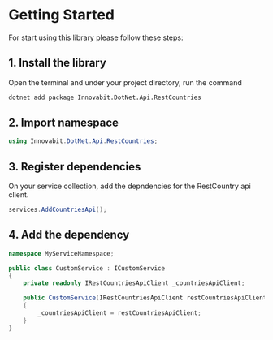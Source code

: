# Getting Started

For start using this library please follow these steps:

## 1. Install the library

Open the terminal and under your project directory, run the command

```bash
dotnet add package Innovabit.DotNet.Api.RestCountries
```

## 2. Import namespace

```csharp
using Innovabit.DotNet.Api.RestCountries;
```

## 3. Register dependencies

On your service collection, add the depndencies for the RestCountry api client.

```csharp
services.AddCountriesApi();
```

## 4. Add the dependency

```csharp
namespace MyServiceNamespace;

public class CustomService : ICustomService
{
    private readonly IRestCountriesApiClient _countriesApiClient;

    public CustomService(IRestCountriesApiClient restCountriesApiClient)
    {
        _countriesApiClient = restCountriesApiClient;
    }
}
```
